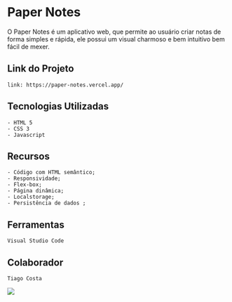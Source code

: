 # Paper Notes

O Paper Notes é um aplicativo web, que permite ao usuário criar notas de forma simples e rápida, ele possui um visual charmoso e bem intuitivo bem fácil de mexer.


## Link do Projeto
```
link: https://paper-notes.vercel.app/
```


## Tecnologias Utilizadas 
```
- HTML 5     
- CSS 3      
- Javascript 
```


## Recursos
```
- Código com HTML semântico;
- Responsividade;
- Flex-box;
- Página dinâmica;
- Localstorage;
- Persistência de dados ;
```


## Ferramentas
```
Visual Studio Code
```


## Colaborador
```
Tiago Costa
```



![](https://i.postimg.cc/Gt2fVMKY/1.png)
